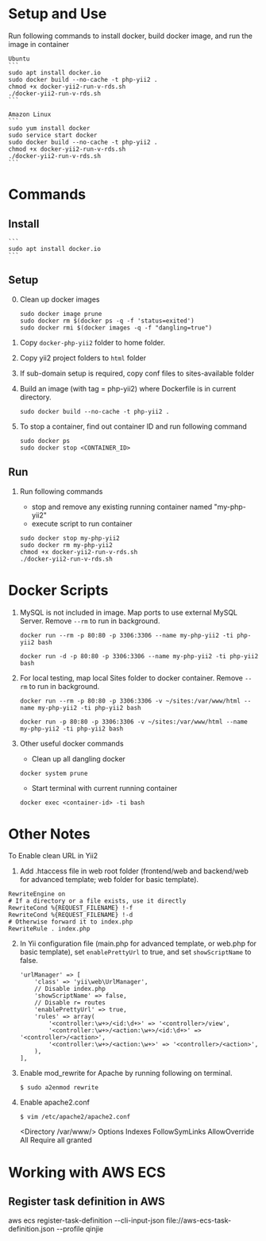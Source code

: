 # Setup and Use

Run following commands to install docker, build docker image, and run the image in container
    
    Ubuntu
    ```
    sudo apt install docker.io
    sudo docker build --no-cache -t php-yii2 .
    chmod +x docker-yii2-run-v-rds.sh
    ./docker-yii2-run-v-rds.sh
    ```

    Amazon Linux
    ```
    sudo yum install docker
    sudo service start docker
    sudo docker build --no-cache -t php-yii2 .
    chmod +x docker-yii2-run-v-rds.sh
    ./docker-yii2-run-v-rds.sh
    ```

# Commands

## Install

    ```
    sudo apt install docker.io
    ```

## Setup

0. Clean up docker images

   ```
   sudo docker image prune
   sudo docker rm $(docker ps -q -f 'status=exited')
   sudo docker rmi $(docker images -q -f "dangling=true")
   ```

1. Copy `docker-php-yii2` folder to home folder.

2. Copy yii2 project folders to `html` folder

3. If sub-domain setup is required, copy conf files to sites-available folder

4. Build an image (with tag = php-yii2) where Dockerfile is in current directory.

    ```
    sudo docker build --no-cache -t php-yii2 .
    ```

5. To stop a container, find out container ID and run following command

    ```
    sudo docker ps
    sudo docker stop <CONTAINER_ID>
    ```

## Run

1. Run following commands

    * stop and remove any existing running container named "my-php-yii2"
    * execute script to run container 

    ```
    sudo docker stop my-php-yii2        
    sudo docker rm my-php-yii2 
    chmod +x docker-yii2-run-v-rds.sh
    ./docker-yii2-run-v-rds.sh
    ```

# Docker Scripts
1. MySQL is not included in image. Map ports to use external MySQL Server. Remove `--rm` to run in background.

    ```
    docker run --rm -p 80:80 -p 3306:3306 --name my-php-yii2 -ti php-yii2 bash
    ```

    ```
    docker run -d -p 80:80 -p 3306:3306 --name my-php-yii2 -ti php-yii2 bash
    ```

2. For local testing, map local Sites folder to docker container. Remove `--rm` to run in background.

    `docker run --rm -p 80:80 -p 3306:3306 -v ~/sites:/var/www/html --name my-php-yii2 -ti php-yii2 bash`

    `docker run -p 80:80 -p 3306:3306 -v ~/sites:/var/www/html --name my-php-yii2 -ti php-yii2 bash`

3. Other useful docker commands
    - Clean up all dangling docker

    `docker system prune`

    - Start terminal with current running container

    `docker exec <container-id> -ti bash`

# Other Notes

To Enable clean URL in Yii2

1. Add .htaccess file in web root folder (frontend/web and backend/web for advanced template; web folder for basic template).

```
RewriteEngine on
# If a directory or a file exists, use it directly
RewriteCond %{REQUEST_FILENAME} !-f
RewriteCond %{REQUEST_FILENAME} !-d
# Otherwise forward it to index.php
RewriteRule . index.php
```

2. In Yii configuration file (main.php for advanced template, or web.php for basic template), set `enablePrettyUrl` to true, and set `showScriptName` to false.

    ```
    'urlManager' => [
        'class' => 'yii\web\UrlManager',
        // Disable index.php
        'showScriptName' => false,
        // Disable r= routes
        'enablePrettyUrl' => true,
        'rules' => array(
            '<controller:\w+>/<id:\d+>' => '<controller>/view',
            '<controller:\w+>/<action:\w+>/<id:\d+>' => '<controller>/<action>',
            '<controller:\w+>/<action:\w+>' => '<controller>/<action>',
        ),
    ],
    ```

3. Enable mod_rewrite for Apache by running following on terminal.

    ```
    $ sudo a2enmod rewrite
    ```

4.  Enable apache2.conf

    ```
    $ vim /etc/apache2/apache2.conf
    ```
	
    <Directory /var/www/>
	Options Indexes FollowSymLinks
	AllowOverride All
	Require all granted
    </Directory>


	
# Working with AWS ECS

## Register task definition in AWS 
aws ecs register-task-definition --cli-input-json file://aws-ecs-task-definition.json --profile qinjie

